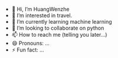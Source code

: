 - 👋 Hi, I’m HuangWenzhe
- 👀 I’m interested in travel.
- 🌱 I’m currently learning machine learning
- 💞️ I’m looking to collaborate on python
- 📫 How to reach me (telling you later...)
- 😄 Pronouns: ...
- ⚡ Fun fact: ...

<!---
H101535h/H101535h is a ✨ special ✨ repository because its `README.md` (this file) appears on your GitHub profile.
You can click the Preview link to take a look at your changes.
--->
